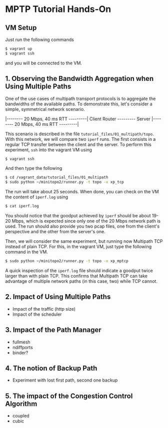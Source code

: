 # MPTP Tutorial Hands-On

## VM Setup

Just run the following commands

```bash
$ vagrant up
$ vagrant ssh
```

and you will be connected to the VM.

## 1. Observing the Bandwidth Aggregation when Using Multiple Paths

One of the use cases of multipath transport protocols is to aggregate the bandwidths of the available paths.
To demonstrate this, let's consider a simple, symmetrical network scenario.

   |-------- 20 Mbps, 40 ms RTT ---------|
Client                                Router --------- Server
   |-------- 20 Mbps, 40 ms RTT ---------|

This scenario is described in the file `tutorial_files/01_multipath/topo`.
With this network, we will compare two `iperf` runs.
The first consists in a regular TCP transfer between the client and the server.
To perform this experiment, `ssh` into the vagrant VM using
```bash
$ vagrant ssh
```
And then type the following
```bash
$ cd /vagrant_data/tutorial_files/01_multipath
$ sudo python ~/minitopo2/runner.py -t topo -x xp_tcp
```
The run will take about 25 seconds.
When done, you can check on the VM the content of `ìperf.log` using
```bash
$ cat iperf.log
```
You should notice that the goodput achieved by `ìperf` should be about 19-20 Mbps, which is expected since only one of the 20 Mbps network path is used.
The run should also provide you two pcap files, one from the client's perspective and the other from the server's one.

Then, we will consider the same experiment, but running now Multipath TCP instead of plain TCP.
For this, in the vagrant VM, just type the following command in the VM.
```bash
$ sudo python ~/minitopo2/runner.py -t topo -x xp_mptcp
```
A quick inspection of the `iperf.log` file should indicate a goodput twice larger than with plain TCP.
This confirms that Multipath TCP can take advantage of multiple network paths (in this case, two) while TCP cannot.

## 2. Impact of Using Multiple Paths
- Impact of the traffic (http size)
- Impact of the scheduler

## 3. Impact of the Path Manager
- fullmesh
- ndiffports
- binder?

## 4. The notion of Backup Path
- Experiment with lost first path, second one backup

## 5. The impact of the Congestion Control Algorithm
- coupled
- cubic